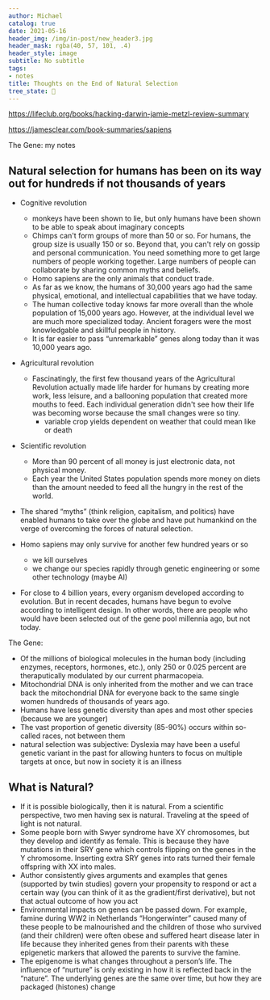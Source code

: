 ```yaml
---
author: Michael
catalog: true
date: 2021-05-16
header_img: /img/in-post/new_header3.jpg
header_mask: rgba(40, 57, 101, .4)
header_style: image
subtitle: No subtitle
tags:
- notes
title: Thoughts on the End of Natural Selection
tree_state: 🌱
---
```


https://lifeclub.org/books/hacking-darwin-jamie-metzl-review-summary

https://jamesclear.com/book-summaries/sapiens

The Gene: my notes

## Natural selection for humans has been on its way out for hundreds if not thousands of years

- Cognitive revolution
  - monkeys have been shown to lie, but only humans have been shown to be able to speak about imaginary concepts
  - Chimps can't form groups of more than 50 or so. For humans, the group  size is usually 150 or so. Beyond that, you can't rely on gossip and  personal communication. You need something more to get large numbers of  people working together. Large numbers of people can collaborate by sharing common myths and beliefs.
  - Homo sapiens are the only animals that conduct trade.
  - As far as we know, the humans of 30,000 years ago had the same physical, emotional, and intellectual capabilities that we have today.
  - The human collective today knows far more overall than the whole  population of 15,000 years ago. However, at the individual level we are  much more specialized today. Ancient foragers were the most knowledgable and skillful people in history.
  - It is far easier to pass “unremarkable” genes along today than it was 10,000 years ago.
- Agricultural revolution
  - Fascinatingly, the first few thousand years of the Agricultural  Revolution actually made life harder for humans by creating more work,  less leisure, and a ballooning population that created more mouths to  feed. Each individual generation didn't see how their life was becoming  worse because the small changes were so tiny.
    - variable crop yields dependent on weather that could mean like or death
- Scientific revolution
  - More than 90 percent of all money is just electronic data, not physical money.
  - Each year the United States population spends more money on diets than  the amount needed to feed all the hungry in the rest of the world.

- The shared “myths” (think religion, capitalism, and politics) have enabled humans to take over the globe and have put humankind on the verge of overcoming the forces of natural selection.
- Homo sapiens may only survive for another few hundred years or so
  - we kill ourselves
  - we change our species rapidly through genetic engineering or some other technology (maybe AI)
- For close to 4 billion years, every organism developed according to  evolution. But in recent decades, humans have begun to evolve according  to intelligent design. In other words, there are people who would have  been selected out of the gene pool millennia ago, but not today.

The Gene:

- Of the millions of biological molecules in the human body (including  enzymes, receptors, hormones, etc.), only 250 or 0.025 percent are  theraputically modulated by our current pharmacopeia.
- Mitochondrial DNA is only inherited from the mother and we can trace  back the mitochondrial DNA for everyone back to the same single women  hundreds of thousands of years ago.
- Humans have less genetic diversity than apes and most other species (because we are younger)
- The vast proportion of genetic diversity (85-90%) occurs within so-called races, not between them
- natural selection was subjective: Dyslexia may have been a useful genetic variant in the past for allowing hunters to focus on multiple targets at once, but now in society it is an illness

## What is Natural?

- If it is possible biologically, then it is natural. From a scientific  perspective, two men having sex is natural. Traveling at the speed of  light is not natural.
- Some people born with Swyer syndrome have XY chromosomes, but they develop and identify as female. This is because they have mutations in  their SRY gene which controls flipping on the genes in the Y chromosome. Inserting extra SRY genes into rats turned their female offspring with XX into males.
- Author consistently gives arguments and examples that genes (supported  by twin studies) govern your propensity to respond or act a certain way  (you can think of it as the gradient/first derivative), but not that  actual outcome of how you act
- Environmental impacts on genes can be passed down. For example, famine  during WW2 in Netherlands “Hongerwinter” caused many of these people to  be malnourished and the children of those who survived (and their  children) were often obese and suffered heart disease later in life  because they inherited genes from their parents with these epigenetic  markers that allowed the parents to survive the famine.
- The epigenome is what changes throughout a person’s life. The influence  of “nurture” is only existing in how it is reflected back in the  “nature”. The underlying genes are the same over time, but how they are  packaged (histones) change